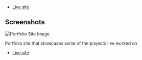 - [Live site](https://dbibien.dev)

## Screenshots
![Portfolio Site Image](https://github.com/user-attachments/assets/ce18de2f-0f1a-4879-a3d0-89c2bb8d6352)

Portfolio site that showcases some of the projects I've worked on

- [Live site](https://dbibien.dev)
